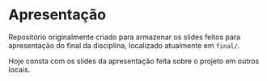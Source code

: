 # Apresentação

Repositório originalmente criado para armazenar os slides feitos para apresentação do final da disciplina, localizado atualmente em `final/`.

Hoje consta com os slides da apresentação feita sobre o projeto em outros locais.

